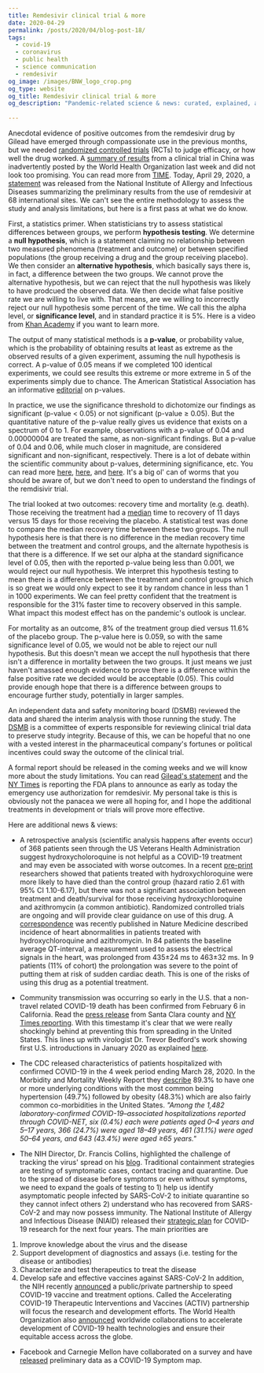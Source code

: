 ```yaml
---
title: Remdesivir clinical trial & more
date: 2020-04-29
permalink: /posts/2020/04/blog-post-18/
tags:
  - covid-19
  - coronavirus
  - public health
  - science communication
  - remdesivir
og_image: /images/BNW_logo_crop.png
og_type: website
og_title: Remdesivir clinical trial & more
og_description: "Pandemic-related science & news: curated, explained, and editoralized for a general audience"
  
---
```

Anecdotal evidence of positive outcomes from the remdesivir drug by Gilead have emerged through compassionate use in the previous months, but we needed <a href="https://www.ncbi.nlm.nih.gov/pmc/articles/PMC3196997/" target="_blank">randomized controlled trials</a> (RCTs) to judge efficacy, or how well the drug worked. A <a href="https://www.statnews.com/2020/04/23/data-on-gileads-remdesivir-released-by-accident-show-no-benefit-for-coronavirus-patients" target="_blank">summary of results</a> from a clinical trial in China was inadvertently posted by the World Health Organization last week and did not look too promising. You can read more from <a href="https://time.com/5826618/remdesivir-leaked-data-who-website/" target="_blank">TIME</a>. Today, April 29, 2020, a <a href="https://www.niaid.nih.gov/news-events/nih-clinical-trial-shows-remdesivir-accelerates-recovery-advanced-covid-19" target="_blank">statement</a> was released from the National Institute of Allergy and Infectious Diseases summarizing the preliminary results from the use of remdesivir at 68 international sites. We can't see the entire methodology to assess the study and analysis limitations, but here is a first pass at what we do know.

First, a statistics primer. When statisticians try to assess statistical differences between groups, we perform **hypothesis testing**. We determine a **null hypothesis**, which is a statement claiming no relationship between two measured phenomena (treatment and outcome) or between specified populations (the group receiving a drug and the group receiving placebo). We then consider an **alternative hypothesis**, which basically says there is, in fact, a difference between the two groups. We cannot prove the alternative hypothesis, but we can reject that the null hypothesis was likely to have prodcued the observed data. We then decide what false positive rate we are willing to live with. That means, are we willing to incorrectly reject our null hypothesis some percent of the time. We call this the alpha level, or **significance level**, and in standard practice it is 5%. Here is a video from <a href="https://www.khanacademy.org/math/statistics-probability/significance-tests-one-sample/more-significance-testing-videos/v/hypothesis-testing-and-p-values" target="_blank">Khan Academy</a> if you want to learn more.

The output of many statistical methods is a **p-value**, or probability value, which is the probability of obtaining results at least as extreme as the observed results of a given experiment, assuming the null hypothesis is correct. A p-value of 0.05 means if we completed 100 identical experiments, we could see results this extreme or more extreme in 5 of the experiments simply due to chance. The American Statistical Association has an informative <a href="https://amstat.tandfonline.com/doi/full/10.1080/00031305.2016.1154108" target="_blank">editorial</a> on p-values.

In practice, we use the significance threshold to dichotomize our findings as significant (p-value < 0.05) or not significant (p-value ≥ 0.05). But the quantitative nature of the p-value really gives us evidence that exists on a spectrum of 0 to 1. For example, observations with a p-value of 0.04 and 0.00000004 are treated the same, as non-significant findings. But a p-value of 0.04 and 0.06, while much closer in magnitude, are considered significant and non-significant, respectively. There is a lot of debate within the scientific community about p-values, determining significance, etc. You can read more <a href="https://www.nature.com/articles/d41586-019-00857-9" target="_blank">here</a>, <a href="https://www.vox.com/science-and-health/2017/7/31/16021654/p-values-statistical-significance-redefine-0005" target="_blank">here</a>, and <a href="https://jamanetwork.com/journals/jama/article-abstract/2676503" target="_blank">here</a>. It's a big ol' can of worms that you should be aware of, but we don't need to open to understand the findings of the remdisivir trial.

The trial looked at two outcomes: recovery time and  mortality (e.g. death). Those receiving the treatment had a <a href="https://www.khanacademy.org/math/statistics-probability/summarizing-quantitative-data/mean-median-basics/a/mean-median-and-mode-review" target="_blank">median</a> time to recovery of 11 days versus 15 days for those receiving the placebo. A statistical test was done to compare the median recovery time between these two groups. The null hypothesis here is that there is no difference in the median recovery time between the treatment and control groups, and the alternate hypothesis is that there is a difference. If we set our alpha at the standard significance level of 0.05, then with the reported p-value being less than 0.001, we would reject our null hypothesis. We interpret this hypothesis testing to mean there is a difference between the treatment and control groups which is so great we would only expect to see it by random chance in less than 1 in 1000 experiments. We can feel pretty confident that the treatment is responsible for the 31% faster time to recovery observed in this sample. What impact this modest effect has on the pandemic's outlook is unclear.

For mortality as an outcome, 8% of the treatment group died versus 11.6% of the placebo group. The p-value here is 0.059, so with the same significance level of 0.05, we would not be able to reject our null hypothesis. But this doesn't mean we accept the null hypothesis that there isn't a difference in mortality between the two groups. It just means we just haven't amassed enough evidence to prove there is a difference within the false positive rate we decided would be acceptable (0.05). This could provide enough hope that there is a difference between groups to encourage further study, potentially in larger samples.

An independent data and safety monitoring board (DSMB) reviewed the data and shared the interim analysis with those running the study. The <a href="https://www.drugabuse.gov/research/clinical-research/guidelines-establishing-data-safety-monitoring" target="_blank">DSMB</a> is a committee of experts responsible for reviewing clinical trial data to preserve study integrity. Because of this, we can be hopeful that no one with a vested interest in the pharmaceutical company's fortunes or political incentives could sway the outcome of the clinical trial.

A formal report should be released in the coming weeks and we will know more about the study limitations. You can read <a href="https://www.gilead.com/news-and-press/press-room/press-releases/2020/4/gilead-announces-results-from-phase-3-trial-of-investigational-antiviral-remdesivir-in-patients-with-severe-covid-19" target="_blank">Gilead's statement</a> and the <a href="https://www.nytimes.com/2020/04/29/us/coronavirus-usa-cases-deaths.html" target="_blank">NY Times</a> is reporting the FDA plans to announce as early as today the emergency use authorization for remdesivir. My personal take is this is obviously not the panacea we were all hoping for, and I hope the additional treatments in development or trials will prove more effective.

Here are additional news & views:

* A retrospective analysis (scientific analysis happens after events occur) of 368 patients seen through the US Veterans Health Administration suggest hydroxycholoroquine is not helpful as a COVID-19 treatment and may even be associated with worse outcomes. In a recent <a href="https://www.medrxiv.org/content/medrxiv/early/2020/04/21/2020.04.16.20065920.full.pdf" target="_blank">pre-print</a> researchers showed that patients treated with hydroxychloroquine were more likely to have died than the control group (hazard ratio 2.61 with 95% CI 1.10-6.17), but there was not a significant association between treatment and death/survival for those receiving hydroxychloroquine and azithromycin (a common antibiotic). Randomized controlled trials are ongoing and will provide clear guidance on use of this drug. A <a href="https://www.nature.com/articles/s41591-020-0888-2" target="_blank">correspondence</a> was recently published in Nature Medicine described incidence of heart abnormalities in patients treated with hydroxychloroquine and azithromycin. In 84 patients the baseline average QT-interval, a measurement used to assess the electrical signals in the heart, was prolonged from 435±24 ms to 463±32 ms. In 9 patients (11% of cohort) the prolongation was severe to the point of putting them at risk of sudden cardiac death. This is one of the risks of using this drug as a potential treatment.

* Community transmission was occurring so early in the U.S. that a non-travel related COVID-19 death has been confirmed from February 6 in California. Read the <a href="https://www.sccgov.org/sites/covid19/Pages/press-release-04-21-20-early.aspx" target="_blank">press release</a> from Santa Clara county and <a href="https://www.nytimes.com/2020/04/22/us/santa-clara-county-coronavirus-death.html" target="_blank">NY Times reporting</a>. With this timestamp it's clear that we were really shockingly behind at preventing this from spreading in the United States. This lines up with virologist Dr. Trevor Bedford's work showing first U.S. introductions in January 2020 as explained <a href="https://twitter.com/trvrb/status/1253038550834020352" target="_blank">here</a>.

* The CDC released characteristics of patients hospitalized with confirmed COVID-19 in the 4 week period ending March 28, 2020. In the Morbidity and Mortality Weekly Report they <a href="https://www.cdc.gov/mmwr/volumes/69/wr/mm6915e3.htm?s_cid=mm6915e3_w" target="_blank">describe</a> 89.3% to have one or more underlying conditions with the most common being hypertension (49.7%) followed by obesity (48.3%) which are also fairly common co-morbidities in the United States. *"Among the 1,482 laboratory-confirmed COVID-19–associated hospitalizations reported through COVID-NET, six (0.4%) each were patients aged 0–4 years and 5–17 years, 366 (24.7%) were aged 18–49 years, 461 (31.1%) were aged 50–64 years, and 643 (43.4%) were aged ≥65 years."*

* The NIH Director, Dr. Francis Collins, highlighted the challenge of tracking the virus' spread on his <a href="https://directorsblog.nih.gov/2020/04/23/the-challenge-of-tracking-covid-19s-stealthy-spread/" target="_blank">blog</a>. Traditional containment strategies are testing of symptomatic cases, contact tracing and quarantine. Due to the spread of disease before symptoms or even without symptoms, we need to expand the goals of testing to 1) help us identify asymptomatic people infected by SARS-CoV-2 to initiate quarantine so they cannot infect others 2) understand who has recovered from SARS-CoV-2 and may now possess immunity. The National Institute of Allergy and Infectious Disease (NIAID) released their <a href="https://www.niaid.nih.gov/sites/default/files/NIAID-COVID-19-Strategic-Plan-2020.pdf" target="_blank">strategic plan</a> for COVID-19 research for the next four years. The main priorities are
1) Improve knowledge about the virus and the disease
2) Support development of diagnostics and assays (i.e. testing for the disease or antibodies)
3) Characterize and test therapeutics to treat the disease
4) Develop safe and effective vaccines against SARS-CoV-2
In addition, the NIH recently <a href="https://www.nih.gov/news-events/news-releases/nih-launch-public-private-partnership-speed-covid-19-vaccine-treatment-options" target="_blank">announced</a> a public/private partnership to speed COVID-19 vaccine and treatment options. Called the Accelerating COVID-19 Therapeutic Interventions and Vaccines (ACTIV) partnership will focus the research and development efforts. The World Health Organization also <a href="https://www.who.int/news-room/events/detail/2020/04/24/default-calendar/global-collaboration-to-accelerate-new-covid-19-tools" target="_blank">announced</a> worldwide collaborations to accelerate development of COVID-19 health technologies and ensure their equitable access across the globe.

* Facebook and Carnegie Mellon have collaborated on a survey and have <a href="https://covid-survey.dataforgood.fb.com" target="_blank">released</a> preliminary data as a COVID-19 Symptom map.

